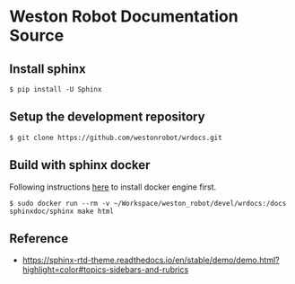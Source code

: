 # Weston Robot Documentation Source

## Install sphinx

```
$ pip install -U Sphinx
```

## Setup the development repository

```
$ git clone https://github.com/westonrobot/wrdocs.git
```

## Build with sphinx docker

Following instructions [here](https://docs.docker.com/engine/install/ubuntu/) to install docker engine first.

```
$ sudo docker run --rm -v ~/Workspace/weston_robot/devel/wrdocs:/docs sphinxdoc/sphinx make html
```

## Reference

* https://sphinx-rtd-theme.readthedocs.io/en/stable/demo/demo.html?highlight=color#topics-sidebars-and-rubrics